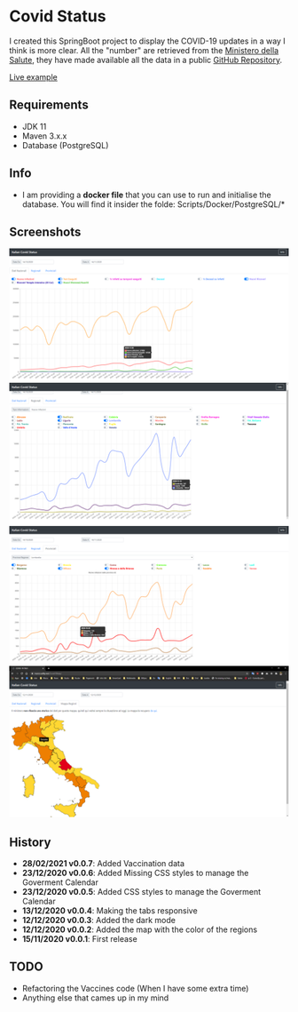 # Covid Status

I created this SpringBoot project to display the COVID-19 updates in a way I think is more clear.
All the "number" are retrieved from the [Ministero della Salute](https://www.salute.gov.it/), they have made available all the data in a public [GitHub Repository](https://github.com/pcm-dpc/COVID-19).

[Live example](https://marco.selfip.net/Covid19Italy/)

## Requirements

* JDK 11
* Maven 3.x.x
* Database (PostgreSQL)

## Info

* I am providing a **docker file** that you can use to run and initialise the database. You will find it insider the folde: Scripts/Docker/PostgreSQL/*

## Screenshots

![National Data](Misc/Pictures/1.png)
![Regions Data](Misc/Pictures/2.png)
![Provinces Data](Misc/Pictures/3.png)
![Regions Colors](Misc/Pictures/4.png)

## History

* **28/02/2021 v0.0.7**: Added Vaccination data
* **23/12/2020 v0.0.6**: Added Missing CSS styles to manage the Goverment Calendar
* **23/12/2020 v0.0.5**: Added CSS styles to manage the Goverment Calendar
* **13/12/2020 v0.0.4**: Making the tabs responsive
* **12/12/2020 v0.0.3**: Added the dark mode
* **12/12/2020 v0.0.2**: Added the map with the color of the regions
* **15/11/2020 v0.0.1**: First release

## TODO

* Refactoring the Vaccines code (When I have some extra time)
* Anything else that cames up in my mind
